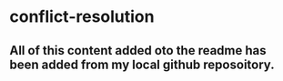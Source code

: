 # conflict-resolution

## All of this content added oto the readme has been added from my local github reposoitory.
